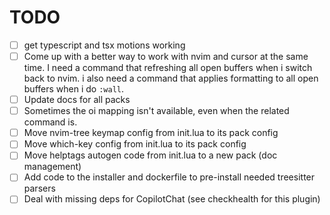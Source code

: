 # TODO

- [ ] get typescript and tsx motions working
- [ ] Come up with a better way to work with nvim and cursor at the same time. I need a command that refreshing all open buffers when i switch back to nvim. i also need a command that applies formatting to all open buffers when i do `:wall`.
- [ ] Update docs for all packs 
- [ ] Sometimes the <Leader>oi mapping isn't available, even when the related command is. 
- [ ] Move nvim-tree keymap config from init.lua to its pack config
- [ ] Move which-key config from init.lua to its pack config
- [ ] Move helptags autogen code from init.lua to a new pack (doc management)
- [ ] Add code to the installer and dockerfile to pre-install needed treesitter parsers
- [ ] Deal with missing deps for CopilotChat (see checkhealth for this plugin) 